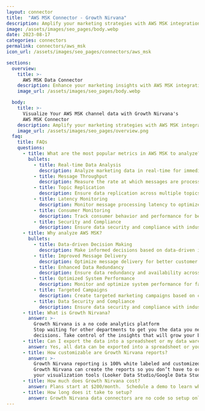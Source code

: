 ```yaml
---
layout: connector
title:  "AWS MSK Connector - Growth Nirvana"
description: Amplify your marketing strategies with AWS MSK integration, gaining actionable insights from data analysis.
image: /assets/images/seo_pages/body.webp
date: 2023-08-17
categories: connectors
permalink: connectors/aws_msk
icon_url: /assets/images/seo_pages/connectors/aws_msk

sections:
  overview:
    title: >-
      AWS MSK Data Connector
    description: Enhance your marketing insights with AWS MSK integration. Seamlessly merge marketing data and unlock valuable insights for campaign strategies and operational excellence.
    image_url: /assets/images/seo_pages/body.webp

  body:
    title: >-
      Visualize Your AWS MSK channel data with Growth Nirvana's
      AWS MSK Connector
    description: Amplify your marketing strategies with AWS MSK integration, gaining actionable insights from data analysis.
    image_url: /assets/images/seo_pages/overview.png
  faq:
    title: FAQs
    questions:
      - title: What are the most popular metrics in AWS MSK to analyze?
        bullets:
          - title: Real-time Data Analysis
            description: Analyze marketing data in real-time for immediate insights.
          - title: Message Throughput
            description: Measure the rate at which messages are processed and delivered.
          - title: Topic Replication
            description: Ensure data replication across multiple topics for data redundancy and availability.
          - title: Latency Monitoring
            description: Monitor message processing latency to optimize system performance.
          - title: Consumer Monitoring
            description: Track consumer behavior and performance for better campaign targeting.
          - title: Security and Compliance
            description: Ensure data security and compliance with industry standards.
      - title: Why analyze AWS MSK?
        bullets:
          - title: Data-driven Decision Making
            description: Make informed decisions based on data-driven insights.
          - title: Improved Message Delivery
            description: Optimize message delivery for better customer experiences.
          - title: Enhanced Data Redundancy
            description: Ensure data redundancy and availability across multiple topics.
          - title: Optimized System Performance
            description: Monitor and optimize system performance for faster message processing.
          - title: Targeted Campaigns
            description: Create targeted marketing campaigns based on consumer behavior.
          - title: Data Security and Compliance
            description: Ensure data security and compliance with industry standards.
      - title: What is Growth Nirvana?
        answer: >-
          Growth Nirvana is a no code analytics platform 
          Stop waiting for other departments to get you the data you need to make critical business 
          decisions. Take control of the insights that will grow your business.
      - title: Can I export the data into a spreadsheet or my data warehouse?
        answer: Yes, all data can be exported into a spreadsheet or your data warehouse (Google BigQuery, AWS, Snowflake, Azure, etc)
      - title: How customizable are Growth Nirvana reports?
        answer: >-
          Growth Nirvana reporting is 100% white labeled and customized to your specifications.
          Growth Nirvana can create the reports so you don’t have to or you can connect
          your visualization tools (Looker Data Studio/Google Data Studio, Tableau, PowerBI, etc) to Growth Nirvana.
      - title: How much does Growth Nirvana cost?
        answer: Plans start at $200/month.  Schedule a demo to learn what plan is best for you.
      - title: How long does it take to setup?
        answer: Growth Nirvana data connectors are no code so setup only requires a few clicks.
---
```

